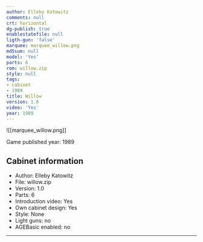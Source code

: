 ```yaml
---
author: Elleby Katowitz
comments: null
crt: horizontal
dg-publish: true
enablestatefile: null
ligth-gun: 'false'
marquee: marquee_willow.png
md5sum: null
model: 'Yes'
parts: 6
rom: willow.zip
style: null
tags:
- cabinet
- 1989
title: Willow
version: 1.0
video: 'Yes'
year: 1989
---
```


![[marquee_willow.png]]

Game published year: 1989

## Cabinet information

- Author: Elleby Katowitz
- File: willow.zip
- Version: 1.0
- Parts: 6
- Introduction video: Yes
- Own cabinet design: Yes
- Style: None
- Light guns: no
- AGEBasic enabled: no

---
